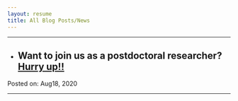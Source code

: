 ```yaml
---
layout: resume
title: All Blog Posts/News
---
```


---
* ## Want to join us as a postdoctoral researcher? [Hurry up!!](/2020-08-18-postDoc.md)


Posted on: Aug18, 2020

---
